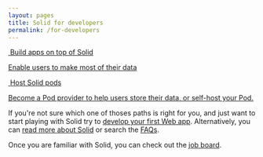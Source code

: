 ```yaml
---
layout: pages
title: Solid for developers
permalink: /for-developers
---
```


<div class="cards row around">
  <div class="col-xs-12 col-sm-12 col-md-4 col-lg-4">
    <a href="{{site.baseUrl}}/for-developers/apps" class="card">
      <div class="card-header">
        <img
          src="{{site.baseurl}}/assets/img/fontawesome-free-5.11.2-web/svgs/solid/code.svg"
          alt=""
          class="icon"
        />
        <span class="card-title">Build apps on top of Solid</span>
      </div>
      <div class="card-body">
        <p>
          Enable users to make most of their data
        </p>
      </div>
    </a>
  </div>
  <div class="col-xs-12 col-sm-12 col-md-4 col-lg-4">
    <a href="{{site.baseUrl}}/for-developers/pod-server" class="card">
      <div class="card-header">
        <img
          src="{{site.baseurl}}/assets/img/fontawesome-free-5.11.2-web/svgs/solid/pallet.svg"
          alt=""
          class="icon"
        />
        <span class="card-title">Host Solid pods</span>
      </div>
      <div class="card-body">
        <p>
          Become a Pod provider to help users store their data, or self-host your Pod.
        </p>
      </div>
    </a>
  </div>
</div>

If you're not sure which one of thoses paths is right for you, and just want to start playing with Solid try to [develop your first Web app]({{site.baseUrl}}/for-developers/apps/first-app). Alternatively, you can [read more about Solid]({{site.baseUrl}}/#what-is-solid) or search the [FAQs]({{site.baseUrl}}/faqs). 

Once you are familiar with Solid, you can check out the [job board](job-board).
